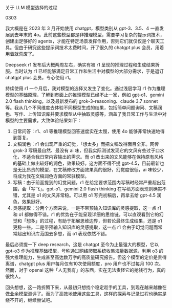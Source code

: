 关于 LLM 模型选择的过程

0303

我大概是在 2023 年 3 月开始使用 chatgpt，模型类别从 gpt-3、3.5、4 一直发展到去年末的 4o。此前这些模型都是非推理模型，需要学习复杂的提示词技术，创建出足够好的 agents，才能在特定场景发挥作用，否则它们就仅仅是个聊天工具。但由于研究这些提示词技术太费时间，开了很久的 chatgpt plus 会员，用着用着就荒废了。

Deepseek r1 发布后大概两周左右，确实有被 r1 呈现的推理过程和生成结果折服。当时认为 r1 已经能够满足日常工作和生活中对模型的大部分需求，于是退订 chatgpt plus 会员，专心使用 r1。

持续使用 r1 一个月后，我对模型的选择又发生了变化。通过浅层学习 r1 作为推理模型的基础原理，了解到市面上的推理模型已经不止一家，例如 gpt-o1、gemini 2.0 flash thinking，以及最新发布的 grok-3-reasoning、claude 3.7 sonnet 等。我从几个不同维度去体验不同模型生成的结果，包括简单问题询问、文稿润色、写作、上传知识库并要求模型从中抽取灵感等，涵盖了我日常工作与生活中对模型的主要需求。大致体验结果如下：

1. 日常问答：r1、o1 等推理模型回答速度实在太慢，使用 4o 能够非常快速地得到答复。
2. 文稿润色：r1 会出现严重的幻觉，「想太多」而把文稿改得面目全非。网传 grok-3 写稿最自然、最没有 ai 味，但我实际测试发现它的文风有些过于口水化，不适合我日常内容输出的需求。而 o1 改出来的文风能够在保持原有风格的基础上做出较好的润色，效果较好。这方面不得不提 gpt-4.5，目前最新也是无比昂贵的模型，在文稿修改方面效果真的很好，幻觉度很低，ai 味较少，将成为我在文稿润色方面的常驻模型。
3. 写稿：由于前面提到的幻觉问题，r1 在给定要求范围内写稿时经常严重超出范围，会「写飞」。gpt-o1、gemini 2.0 flash thinking 在写稿方面表现则确实不错，尤其是 o1 的文风非常稳。可以用 o1 写完初稿后，再拿去给 gpt-4.5 润色，效果挺好。
4. 灵感提取：分两个方面来说，一是不带预输入知识库的灵感提取，这一点 r1 和 o1 都做得不错。r1 的优势在于能呈现详细的思维链，可以直观看到它的幻觉和「想多」的过程，有助于拓展思维边界，但若论最终生成结果，还是 o1 更稳一些。二是带预输入知识库的灵感提取，这一点 r1 会由于幻觉问题而常常超出知识库范围去多想，而 o1 表现依然不错。

最后必须提一下 deep research，这是 chatgpt 至今为止最强大的模型，它以 gpt-o3 作为推理基础模型，号称通过网络爬取系统收集海量数据源，利用 o3 的强大推理能力，生成甚至高达数万字的高质量研究报告。但这个模型的定价是贵得离谱，chatgpt plus 用户每月仅有10次使用额度，pro 用户也不过每月 100 次。然而，对于 openai 这种「人无我有」的东西，实在无法责怪它的抢钱行为，真的很馋人。

回头想想，这一路折腾下来，从最初只想找个稳定趁手的工具，到现在越来越像在做业余模型测评了。而为了高效地使用这些工具，这样的探索与记录过程也确实是绕不开的，继续尝试吧。